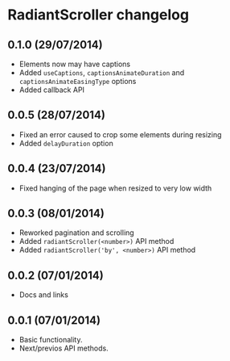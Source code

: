 # RadiantScroller changelog

## 0.1.0 (29/07/2014)

* Elements now may have captions
* Added `useCaptions`, `captionsAnimateDuration` and `captionsAnimateEasingType` options
* Added callback API

## 0.0.5 (28/07/2014)

* Fixed an error caused to crop some elements during resizing
* Added `delayDuration` option

## 0.0.4 (23/07/2014)

* Fixed hanging of the page when resized to very low width

## 0.0.3 (08/01/2014)

* Reworked pagination and scrolling
* Added `radiantScroller(<number>)` API method
* Added `radiantScroller('by', <number>)` API method

## 0.0.2 (07/01/2014)

* Docs and links

## 0.0.1 (07/01/2014)

* Basic functionality.
* Next/previos API methods.